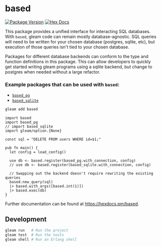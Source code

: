 # based

[![Package Version](https://img.shields.io/hexpm/v/based)](https://hex.pm/packages/based)
[![Hex Docs](https://img.shields.io/badge/hex-docs-ffaff3)](https://hexdocs.pm/based/)

This package provides a unified interface for interacting SQL databases. With
`based`, gleam code can remain mostly database-agnostic. SQL queries will need
to be written for your chosen database (postgres, sqlite, etc), but execution
of those queries isn't tied to your chosen database.

Packages for different database backends can conform to the type and function
definitions in this package. This can allow developers to quickly get started
writing gleam programs using a sqlite backend, but change to postgres when
needed without a large refactor.

### Example packages that can be used with `based`:

- [`based_pg`](https://github.com/stndrs/based_pg)
- [`based_sqlite`](https://github.com/stndrs/based_sqlite)

```sh
gleam add based
```
```gleam
import based
import based_pg
// import based_sqlite
import gleam/option.{None}

const sql = "DELETE FROM users WHERE id=$1;"

pub fn main() {
  let config = load_config()

  use db <- based.register(based_pg.with_connection, config)
  // use db <- based.register(based_sqlite.with_connection, config)

  // Swapping out the backend doesn't require rewriting the existing queries
  based.new_query(sql)
  |> based.with_args([based.int(1)])
  |> based.exec(db)
}
```

Further documentation can be found at <https://hexdocs.pm/based>.

## Development

```sh
gleam run   # Run the project
gleam test  # Run the tests
gleam shell # Run an Erlang shell
```
